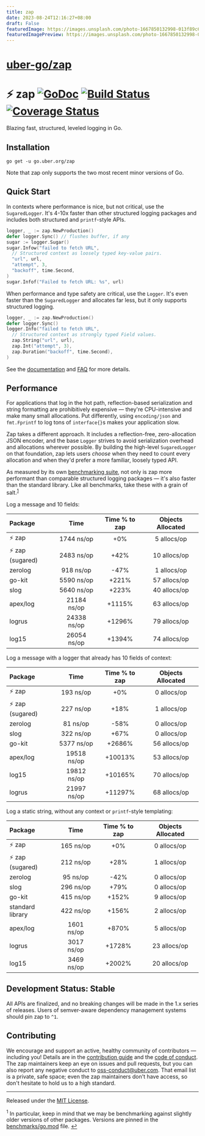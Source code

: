 ```yaml
---
title: zap
date: 2023-08-24T12:16:27+08:00
draft: False
featuredImage: https://images.unsplash.com/photo-1667850132998-013f89c6aec4?ixid=M3w0NjAwMjJ8MHwxfHJhbmRvbXx8fHx8fHx8fDE2OTI4NTA0NTR8&ixlib=rb-4.0.3
featuredImagePreview: https://images.unsplash.com/photo-1667850132998-013f89c6aec4?ixid=M3w0NjAwMjJ8MHwxfHJhbmRvbXx8fHx8fHx8fDE2OTI4NTA0NTR8&ixlib=rb-4.0.3
---
```


# [uber-go/zap](https://github.com/uber-go/zap)

# :zap: zap [![GoDoc][doc-img]][doc] [![Build Status][ci-img]][ci] [![Coverage Status][cov-img]][cov]

Blazing fast, structured, leveled logging in Go.

## Installation

`go get -u go.uber.org/zap`

Note that zap only supports the two most recent minor versions of Go.

## Quick Start

In contexts where performance is nice, but not critical, use the
`SugaredLogger`. It's 4-10x faster than other structured logging
packages and includes both structured and `printf`-style APIs.

```go
logger, _ := zap.NewProduction()
defer logger.Sync() // flushes buffer, if any
sugar := logger.Sugar()
sugar.Infow("failed to fetch URL",
  // Structured context as loosely typed key-value pairs.
  "url", url,
  "attempt", 3,
  "backoff", time.Second,
)
sugar.Infof("Failed to fetch URL: %s", url)
```

When performance and type safety are critical, use the `Logger`. It's even
faster than the `SugaredLogger` and allocates far less, but it only supports
structured logging.

```go
logger, _ := zap.NewProduction()
defer logger.Sync()
logger.Info("failed to fetch URL",
  // Structured context as strongly typed Field values.
  zap.String("url", url),
  zap.Int("attempt", 3),
  zap.Duration("backoff", time.Second),
)
```

See the [documentation][doc] and [FAQ](FAQ.md) for more details.

## Performance

For applications that log in the hot path, reflection-based serialization and
string formatting are prohibitively expensive &mdash; they're CPU-intensive
and make many small allocations. Put differently, using `encoding/json` and
`fmt.Fprintf` to log tons of `interface{}`s makes your application slow.

Zap takes a different approach. It includes a reflection-free, zero-allocation
JSON encoder, and the base `Logger` strives to avoid serialization overhead
and allocations wherever possible. By building the high-level `SugaredLogger`
on that foundation, zap lets users *choose* when they need to count every
allocation and when they'd prefer a more familiar, loosely typed API.

As measured by its own [benchmarking suite][], not only is zap more performant
than comparable structured logging packages &mdash; it's also faster than the
standard library. Like all benchmarks, take these with a grain of salt.<sup
id="anchor-versions">[1](#footnote-versions)</sup>

Log a message and 10 fields:

| Package | Time | Time % to zap | Objects Allocated |
| :------ | :--: | :-----------: | :---------------: |
| :zap: zap | 1744 ns/op | +0% | 5 allocs/op
| :zap: zap (sugared) | 2483 ns/op | +42% | 10 allocs/op
| zerolog | 918 ns/op | -47% | 1 allocs/op
| go-kit | 5590 ns/op | +221% | 57 allocs/op
| slog | 5640 ns/op | +223% | 40 allocs/op
| apex/log | 21184 ns/op | +1115% | 63 allocs/op
| logrus | 24338 ns/op | +1296% | 79 allocs/op
| log15 | 26054 ns/op | +1394% | 74 allocs/op

Log a message with a logger that already has 10 fields of context:

| Package | Time | Time % to zap | Objects Allocated |
| :------ | :--: | :-----------: | :---------------: |
| :zap: zap | 193 ns/op | +0% | 0 allocs/op
| :zap: zap (sugared) | 227 ns/op | +18% | 1 allocs/op
| zerolog | 81 ns/op | -58% | 0 allocs/op
| slog | 322 ns/op | +67% | 0 allocs/op
| go-kit | 5377 ns/op | +2686% | 56 allocs/op
| apex/log | 19518 ns/op | +10013% | 53 allocs/op
| log15 | 19812 ns/op | +10165% | 70 allocs/op
| logrus | 21997 ns/op | +11297% | 68 allocs/op

Log a static string, without any context or `printf`-style templating:

| Package | Time | Time % to zap | Objects Allocated |
| :------ | :--: | :-----------: | :---------------: |
| :zap: zap | 165 ns/op | +0% | 0 allocs/op
| :zap: zap (sugared) | 212 ns/op | +28% | 1 allocs/op
| zerolog | 95 ns/op | -42% | 0 allocs/op
| slog | 296 ns/op | +79% | 0 allocs/op
| go-kit | 415 ns/op | +152% | 9 allocs/op
| standard library | 422 ns/op | +156% | 2 allocs/op
| apex/log | 1601 ns/op | +870% | 5 allocs/op
| logrus | 3017 ns/op | +1728% | 23 allocs/op
| log15 | 3469 ns/op | +2002% | 20 allocs/op

## Development Status: Stable

All APIs are finalized, and no breaking changes will be made in the 1.x series
of releases. Users of semver-aware dependency management systems should pin
zap to `^1`.

## Contributing

We encourage and support an active, healthy community of contributors &mdash;
including you! Details are in the [contribution guide](CONTRIBUTING.md) and
the [code of conduct](CODE_OF_CONDUCT.md). The zap maintainers keep an eye on
issues and pull requests, but you can also report any negative conduct to
oss-conduct@uber.com. That email list is a private, safe space; even the zap
maintainers don't have access, so don't hesitate to hold us to a high
standard.

<hr>

Released under the [MIT License](LICENSE.txt).

<sup id="footnote-versions">1</sup> In particular, keep in mind that we may be
benchmarking against slightly older versions of other packages. Versions are
pinned in the [benchmarks/go.mod][] file. [↩](#anchor-versions)

[doc-img]: https://pkg.go.dev/badge/go.uber.org/zap
[doc]: https://pkg.go.dev/go.uber.org/zap
[ci-img]: https://github.com/uber-go/zap/actions/workflows/go.yml/badge.svg
[ci]: https://github.com/uber-go/zap/actions/workflows/go.yml
[cov-img]: https://codecov.io/gh/uber-go/zap/branch/master/graph/badge.svg
[cov]: https://codecov.io/gh/uber-go/zap
[benchmarking suite]: https://github.com/uber-go/zap/tree/master/benchmarks
[benchmarks/go.mod]: https://github.com/uber-go/zap/blob/master/benchmarks/go.mod

